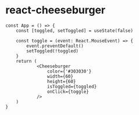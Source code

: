 # react-cheeseburger

    const App = () => {
        const [toggled, setToggled] = useState(false)

        const toggle = (event: React.MouseEvent) => {
            event.preventDefault()
            setToggled(!toggled)
        }
        return (
                <Cheeseburger
                    color={'#303030'}
                    width={60}
                    height={60}
                    isToggled={toggled}
                    onClick={toggle}
                />
        )
    }
